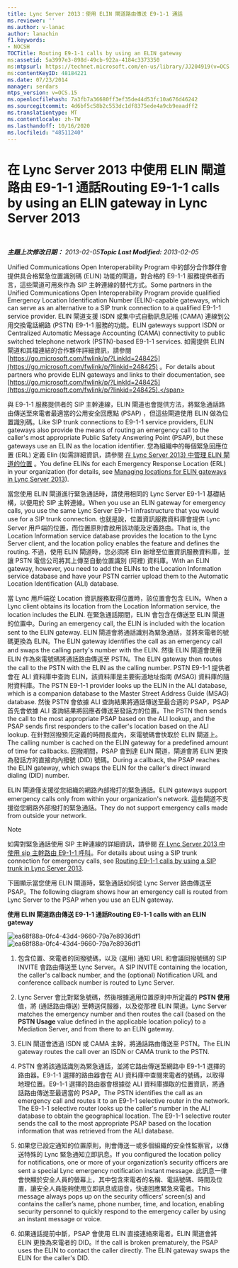 ```yaml
---
title: Lync Server 2013：使用 ELIN 閘道路由傳送 E9-1-1 通話
ms.reviewer: ''
ms.author: v-lanac
author: lanachin
f1.keywords:
- NOCSH
TOCTitle: Routing E9-1-1 calls by using an ELIN gateway
ms:assetid: 5a3997e3-898d-49cb-922a-4184c3373350
ms:mtpsurl: https://technet.microsoft.com/en-us/library/JJ204919(v=OCS.15)
ms:contentKeyID: 48184221
ms.date: 07/23/2014
manager: serdars
mtps_version: v=OCS.15
ms.openlocfilehash: 7a3fb7a36680ff3ef35de44d53fc10a676d46242
ms.sourcegitcommit: 4d6bf5c58b2c553dc1df8375ede4a9cb9eaadff2
ms.translationtype: MT
ms.contentlocale: zh-TW
ms.lasthandoff: 10/16/2020
ms.locfileid: "48511240"
---
```

# <a name="routing-e9-1-1-calls-by-using-an-elin-gateway-in-lync-server-2013"></a><span data-ttu-id="94cb5-102">在 Lync Server 2013 中使用 ELIN 閘道路由 E9-1-1 通話</span><span class="sxs-lookup"><span data-stu-id="94cb5-102">Routing E9-1-1 calls by using an ELIN gateway in Lync Server 2013</span></span>

<div data-xmlns="http://www.w3.org/1999/xhtml">

<div class="topic" data-xmlns="http://www.w3.org/1999/xhtml" data-msxsl="urn:schemas-microsoft-com:xslt" data-cs="https://msdn.microsoft.com/">

<div data-asp="https://msdn2.microsoft.com/asp">



</div>

<div id="mainSection">

<div id="mainBody">

<span> </span>

<span data-ttu-id="94cb5-103">_**主題上次修改日期：** 2013-02-05_</span><span class="sxs-lookup"><span data-stu-id="94cb5-103">_**Topic Last Modified:** 2013-02-05_</span></span>

<span data-ttu-id="94cb5-104">Unified Communications Open Interoperability Program 中的部分合作夥伴會提供具合格緊急位置識別碼 (ELIN) 功能的閘道，對合格的 E9-1-1 服務提供者而言，這些閘道可用來作為 SIP 主幹連線的替代方式。</span><span class="sxs-lookup"><span data-stu-id="94cb5-104">Some partners in the Unified Communications Open Interoperability Program provide qualified Emergency Location Identification Number (ELIN)-capable gateways, which can serve as an alternative to a SIP trunk connection to a qualified E9-1-1 service provider.</span></span> <span data-ttu-id="94cb5-105">ELIN 閘道支援 ISDN 或集中式自動訊息記帳 (CAMA) 連線到公用交換電話網路 (PSTN) E9-1-1 服務的功能。</span><span class="sxs-lookup"><span data-stu-id="94cb5-105">ELIN gateways support ISDN or Centralized Automatic Message Accounting (CAMA) connectivity to public switched telephone network (PSTN)-based E9-1-1 services.</span></span> <span data-ttu-id="94cb5-106">如需提供 ELIN 閘道和其檔連結的合作夥伴詳細資訊，請參閱 [https://go.microsoft.com/fwlink/p/?LinkId=248425](https://go.microsoft.com/fwlink/p/?linkid=248425) 。</span><span class="sxs-lookup"><span data-stu-id="94cb5-106">For details about partners who provide ELIN gateways and links to their documentation, see [https://go.microsoft.com/fwlink/p/?LinkId=248425](https://go.microsoft.com/fwlink/p/?linkid=248425).</span></span>

<span data-ttu-id="94cb5-107">與 E9-1-1 服務提供者的 SIP 主幹連線，ELIN 閘道也會提供方法，將緊急通話路由傳送至來電者最適當的公用安全回應點 (PSAP) ，但這些閘道使用 ELIN 做為位置識別碼。</span><span class="sxs-lookup"><span data-stu-id="94cb5-107">Like SIP trunk connections to E9-1-1 service providers, ELIN gateways also provide the means of routing an emergency call to the caller's most appropriate Public Safety Answering Point (PSAP), but these gateways use an ELIN as the location identifier.</span></span> <span data-ttu-id="94cb5-108">您為組織中的每個緊急回應位置 (ERL) 定義 Elin (如需詳細資訊，請參閱 [在 Lync Server 2013) 中管理 ELIN 閘道的位置](lync-server-2013-managing-locations-for-elin-gateways.md) 。</span><span class="sxs-lookup"><span data-stu-id="94cb5-108">You define ELINs for each Emergency Response Location (ERL) in your organization (for details, see [Managing locations for ELIN gateways in Lync Server 2013](lync-server-2013-managing-locations-for-elin-gateways.md)).</span></span>

<span data-ttu-id="94cb5-109">當您使用 ELIN 閘道進行緊急通話時，請使用相同的 Lync Server E9-1-1 基礎結構，以便用於 SIP 主幹連線。</span><span class="sxs-lookup"><span data-stu-id="94cb5-109">When you use an ELIN gateway for emergency calls, you use the same Lync Server E9-1-1 infrastructure that you would use for a SIP trunk connection.</span></span> <span data-ttu-id="94cb5-110">也就是說，位置資訊服務資料庫會提供 Lync Server 用戶端的位置，而位置原則會啟用該功能及定義路由。</span><span class="sxs-lookup"><span data-stu-id="94cb5-110">That is, the Location Information service database provides the location to the Lync Server client, and the location policy enables the feature and defines the routing.</span></span> <span data-ttu-id="94cb5-111">不過，使用 ELIN 閘道時，您必須將 Elin 新增至位置資訊服務資料庫，並讓 PSTN 電信公司將其上傳至自動位置識別 (阿裡) 資料庫。</span><span class="sxs-lookup"><span data-stu-id="94cb5-111">With an ELIN gateway, however, you need to add the ELINs to the Location Information service database and have your PSTN carrier upload them to the Automatic Location Identification (ALI) database.</span></span>

<span data-ttu-id="94cb5-112">當 Lync 用戶端從 Location 資訊服務取得位置時，該位置會包含 ELIN。</span><span class="sxs-lookup"><span data-stu-id="94cb5-112">When a Lync client obtains its location from the Location Information service, the location includes the ELIN.</span></span> <span data-ttu-id="94cb5-113">在緊急通話期間，ELIN 會包含在傳送至 ELIN 閘道的位置中。</span><span class="sxs-lookup"><span data-stu-id="94cb5-113">During an emergency call, the ELIN is included with the location sent to the ELIN gateway.</span></span> <span data-ttu-id="94cb5-114">ELIN 閘道會將通話識別為緊急通話，並將來電者的號碼更換為 ELIN。</span><span class="sxs-lookup"><span data-stu-id="94cb5-114">The ELIN gateway identifies the call as an emergency call and swaps the calling party's number with the ELIN.</span></span> <span data-ttu-id="94cb5-115">然後 ELIN 閘道會使用 ELIN 作為來電號碼將通話路由傳送至 PSTN。</span><span class="sxs-lookup"><span data-stu-id="94cb5-115">The ELIN gateway then routes the call to the PSTN with the ELIN as the calling number.</span></span> <span data-ttu-id="94cb5-116">PSTN E9-1-1 提供者會在 ALI 資料庫中查詢 ELIN，該資料庫是主要街道地址指南 (MSAG) 資料庫的隨附資料庫。</span><span class="sxs-lookup"><span data-stu-id="94cb5-116">The PSTN E9-1-1 provider looks up the ELIN in the ALI database, which is a companion database to the Master Street Address Guide (MSAG) database.</span></span> <span data-ttu-id="94cb5-117">然後 PSTN 會依據 ALI 查詢結果將通話傳送至最合適的 PSAP，PSAP 首先會依據 ALI 查詢結果將回應者傳送至發話方的位置。</span><span class="sxs-lookup"><span data-stu-id="94cb5-117">The PSTN then sends the call to the most appropriate PSAP based on the ALI lookup, and the PSAP sends first responders to the caller's location based on the ALI lookup.</span></span> <span data-ttu-id="94cb5-118">在針對回撥預先定義的時間長度內，來電號碼會快取於 ELIN 閘道上。</span><span class="sxs-lookup"><span data-stu-id="94cb5-118">The calling number is cached on the ELIN gateway for a predefined amount of time for callbacks.</span></span> <span data-ttu-id="94cb5-119">回撥期間，PSAP 會到達 ELIN 閘道，閘道會將 ELIN 更換為發話方的直接向內撥號 (DID) 號碼。</span><span class="sxs-lookup"><span data-stu-id="94cb5-119">During a callback, the PSAP reaches the ELIN gateway, which swaps the ELIN for the caller's direct inward dialing (DID) number.</span></span>

<span data-ttu-id="94cb5-120">ELIN 閘道僅支援從您組織的網路內部撥打的緊急通話。</span><span class="sxs-lookup"><span data-stu-id="94cb5-120">ELIN gateways support emergency calls only from within your organization's network.</span></span> <span data-ttu-id="94cb5-121">這些閘道不支援從您網路外部撥打的緊急通話。</span><span class="sxs-lookup"><span data-stu-id="94cb5-121">They do not support emergency calls made from outside your network.</span></span>

<div>


> [!NOTE]  
> <span data-ttu-id="94cb5-122">如需對緊急通話使用 SIP 主幹連線的詳細資訊，請參閱 <A href="lync-server-2013-routing-e9-1-1-calls-by-using-a-sip-trunk.md">在 Lync Server 2013 中使用 sip 主幹路由 E9-1-1 呼叫</A>。</span><span class="sxs-lookup"><span data-stu-id="94cb5-122">For details about using a SIP trunk connection for emergency calls, see <A href="lync-server-2013-routing-e9-1-1-calls-by-using-a-sip-trunk.md">Routing E9-1-1 calls by using a SIP trunk in Lync Server 2013</A>.</span></span>



</div>

<span data-ttu-id="94cb5-123">下圖顯示當您使用 ELIN 閘道時，緊急通話如何從 Lync Server 路由傳送至 PSAP。</span><span class="sxs-lookup"><span data-stu-id="94cb5-123">The following diagram shows how an emergency call is routed from Lync Server to the PSAP when you use an ELIN gateway.</span></span>

<span data-ttu-id="94cb5-124">**使用 ELIN 閘道路由傳送 E9-1-1 通話**</span><span class="sxs-lookup"><span data-stu-id="94cb5-124">**Routing E9-1-1 calls with an ELIN gateway**</span></span>

<span data-ttu-id="94cb5-125">![ea68f88a-0fc4-43d4-9660-79a7e8936df1](images/JJ204919.ea68f88a-0fc4-43d4-9660-79a7e8936df1(OCS.15).jpg "ea68f88a-0fc4-43d4-9660-79a7e8936df1")</span><span class="sxs-lookup"><span data-stu-id="94cb5-125">![ea68f88a-0fc4-43d4-9660-79a7e8936df1](images/JJ204919.ea68f88a-0fc4-43d4-9660-79a7e8936df1(OCS.15).jpg "ea68f88a-0fc4-43d4-9660-79a7e8936df1")</span></span>

1.  <span data-ttu-id="94cb5-126">包含位置、來電者的回撥號碼，以及 (選用) 通知 URL 和會議回撥號碼的 SIP INVITE 會路由傳送至 Lync Server。</span><span class="sxs-lookup"><span data-stu-id="94cb5-126">A SIP INVITE containing the location, the caller's callback number, and the (optional) Notification URL and conference callback number is routed to Lync Server.</span></span>

2.  <span data-ttu-id="94cb5-127">Lync Server 會比對緊急號碼，然後根據適用位置原則中所定義的 **PSTN 使用** 值，將 (通話路由傳送) 至轉送伺服器，以及從那裡 ELIN 閘道。</span><span class="sxs-lookup"><span data-stu-id="94cb5-127">Lync Server matches the emergency number and then routes the call (based on the **PSTN Usage** value defined in the applicable location policy) to a Mediation Server, and from there to an ELIN gateway.</span></span>

3.  <span data-ttu-id="94cb5-128">ELIN 閘道會透過 ISDN 或 CAMA 主幹，將通話路由傳送至 PSTN。</span><span class="sxs-lookup"><span data-stu-id="94cb5-128">The ELIN gateway routes the call over an ISDN or CAMA trunk to the PSTN.</span></span>

4.  <span data-ttu-id="94cb5-p106">PSTN 會將該通話識別為緊急通話，並將它路由傳送至網路中 E9-1-1 選擇的路由器。E9-1-1 選擇的路由器會在 ALI 資料庫中查閱來電者的號碼，以取得地理位置。E9-1-1 選擇的路由器會根據從 ALI 資料庫擷取的位置資訊，將通話路由傳送至最適當的 PSAP。</span><span class="sxs-lookup"><span data-stu-id="94cb5-p106">The PSTN identifies the call as an emergency call and routes it to an E9-1-1 selective router in the network. The E9-1-1 selective router looks up the caller's number in the ALI database to obtain the geographical location. The E9-1-1 selective router sends the call to the most appropriate PSAP based on the location information that was retrieved from the ALI database.</span></span>

5.  <span data-ttu-id="94cb5-132">如果您已設定通知的位置原則，則會傳送一或多個組織的安全性監察官，以傳送特殊的 Lync 緊急通知立即訊息。</span><span class="sxs-lookup"><span data-stu-id="94cb5-132">If you configured the location policy for notifications, one or more of your organization’s security officers are sent a special Lync emergency notification instant message.</span></span> <span data-ttu-id="94cb5-133">此訊息一律會快顯於安全人員的螢幕上，其中包含來電者的名稱、電話號碼、時間及位置，讓安全人員能夠使用立即訊息或語音，快速回應緊急來電者。</span><span class="sxs-lookup"><span data-stu-id="94cb5-133">This message always pops up on the security officers’ screen(s) and contains the caller’s name, phone number, time, and location, enabling security personnel to quickly respond to the emergency caller by using an instant message or voice.</span></span>

6.  <span data-ttu-id="94cb5-p108">如果通話提前中斷，PSAP 會使用 ELIN 直接連絡來電者。ELIN 閘道會將 ELIN 更換為來電者的 DID。</span><span class="sxs-lookup"><span data-stu-id="94cb5-p108">If the call is broken prematurely, the PSAP uses the ELIN to contact the caller directly. The ELIN gateway swaps the ELIN for the caller's DID.</span></span>

</div>

<span> </span>

</div>

</div>

</div>

